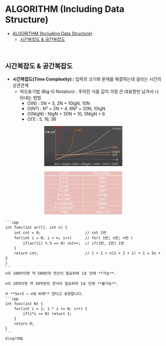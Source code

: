 # ALGORITHM (Including Data Structure)
- [ALGORITHM (Including Data Structure)](#algorithm-including-data-structure)
  - [시간복잡도 & 공간복잡도](#시간복잡도--공간복잡도)


</br>

## 시간복잡도 & 공간복잡도
- **시간복잡도(Time Complexity) :** 입력의 크기와 문제를 해결하는데 걸리는 시간의 상관관계
  - 빅오표기법 (Big-O Notation) : 주어진 식을 값이 가장 큰 대표항만 남겨서 나타내는 방법
    - O(N) : 5N + 3, 2N + 10lgN, 10N
    - O(N²) : N² + 2N + 4, 6N² + 20N, 10lgN
    - O(NlgN) : NlgN + 30N + 10, 5NlgN + 6
    - O(1) : 5, 16, 36

<p align="center"><img src="./../images/timeComplexity.png" width="50%"></p>
<p align="center"><img src="./../images/tcComparison.png" width="50%"></p>
   
    ```cpp
    int func(int arr[], int n) {
        int cnt = 0;                    // cnt 1번
        for(int i = 0; i < n; i++)      // for( 1번; n번; n번 )
            if(arr[i] % 5 == 0) cnt++;  // if(1번, 1번) 1번
        }
        return cnt;                     // 1 + 1 + n(2 + 2 + 1) + 1 = 5n + 3                                   
    }   
    ```
    n이 100만이면 약 500만의 연산이 필요하여 1초 안에 **가능**.

    n이 10억이면 약 50억번의 연사이 필요하여 1초 안에 **불가능**.

    ※ **5n+3 → n에 비례** 한다고 표현합니다.
    ```cpp
    int func(int N) {
        for(int i = 1; i * i <= N; i++) {
            if(i*i == N) return 1;
        }
        return 0;
    }
    ```
    $\sqrtN$